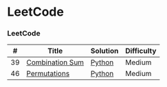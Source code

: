 LeetCode
========

### LeetCode


| # | Title | Solution | Difficulty |
|---| ----- | -------- | ---------- |
|39|[Combination Sum](https://leetcode.com/problems/combination-sum/) | [Python](./Python/CombinationSum/CombinationSum.py) |Medium|
|46|[Permutations](https://leetcode.com/problems/permutations/) | [Python](./Python/Permutations/Permutations.py) |Medium|
